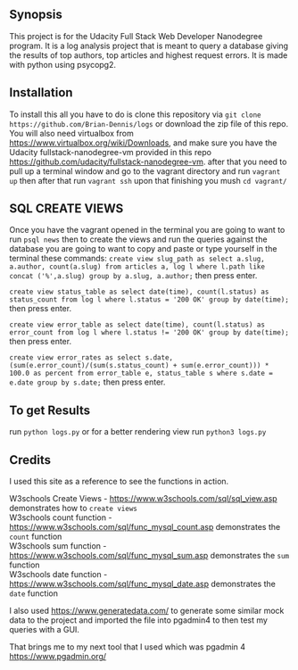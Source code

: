 ## Synopsis

This project is for the Udacity Full Stack Web Developer Nanodegree program. It is a log analysis project that is meant to query a database giving the results of top authors, top articles and highest request errors. It is made with python using psycopg2.

## Installation

To install this all you have to do is clone this repository via ```git clone https://github.com/Brian-Dennis/logs``` or download the zip file of this repo. You will also need virtualbox from https://www.virtualbox.org/wiki/Downloads, and make sure you have the Udacity fullstack-nanodegree-vm provided in this repo https://github.com/udacity/fullstack-nanodegree-vm. after that you need to pull up a terminal window and go to the vagrant directory and run ```vagrant up``` then after that run ```vagrant ssh``` upon that finishing you mush ```cd vagrant/```

## SQL CREATE VIEWS

Once you have the vagrant opened in the terminal you are going to want to run ```psql news``` then to create the views and run the queries against the database you are going to want to copy and paste or type yourself in the terminal these commands:
```create view slug_path as select a.slug, a.author, count(a.slug) from articles a, log l where l.path like concat ('%',a.slug) group by a.slug, a.author;``` then press enter.

```create view status_table as select date(time), count(l.status) as status_count from log l where l.status = '200 OK' group by date(time);``` then press enter.

```create view error_table as select date(time), count(l.status) as error_count from log l where l.status != '200 OK' group by date(time);``` then press enter.

```create view error_rates as select s.date, (sum(e.error_count)/(sum(s.status_count) + sum(e.error_count))) * 100.0 as percent from error_table e, status_table s where s.date = e.date group by s.date;``` then press enter.

## To get Results

run ```python logs.py``` or for a better rendering view run ```python3 logs.py```

## Credits

I used this site as a reference to see the functions in action.

W3schools Create Views - https://www.w3schools.com/sql/sql_view.asp demonstrates how to ```create views```<br>
W3schools count function - https://www.w3schools.com/sql/func_mysql_count.asp demonstrates the ```count``` function<br>
W3schools sum function - https://www.w3schools.com/sql/func_mysql_sum.asp demonstrates the ```sum``` function<br>
W3schools date function - https://www.w3schools.com/sql/func_mysql_date.asp demonstrates the <code>date</code> function<br>

I also used https://www.generatedata.com/ to generate some similar mock data to the project and imported the file into pgadmin4 to then test my queries with a GUI.

That brings me to my next tool that I used which was pgadmin 4 https://www.pgadmin.org/
